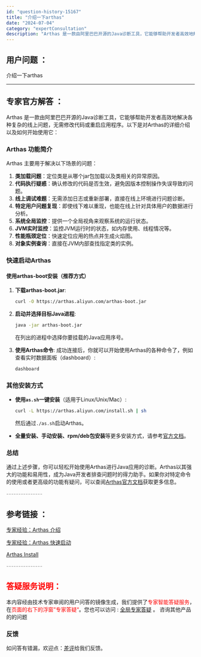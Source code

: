 ```yaml
---
id: "question-history-15167"
title: "介绍一下arthas"
date: "2024-07-04"
category: "expertConsultation"
description: "Arthas 是一款由阿里巴巴开源的Java诊断工具，它能够帮助开发者高效地解决各种复杂的线上问题，无需修改代码或重启应用程序。以下是对Arthas的详细介绍以及如何开始使用它：### Arthas 功能简介Arthas 主要用于解决以下场景的问题：1. **类加载问题**：定位类是从哪个jar包加"
---
```


## 用户问题 ：

介绍一下arthas

---

## 专家官方解答 ：

Arthas 是一款由阿里巴巴开源的Java诊断工具，它能够帮助开发者高效地解决各种复杂的线上问题，无需修改代码或重启应用程序。以下是对Arthas的详细介绍以及如何开始使用它：

### Arthas 功能简介

Arthas 主要用于解决以下场景的问题：

1. **类加载问题**：定位类是从哪个jar包加载以及类相关的异常原因。
2. **代码执行疑惑**：确认修改的代码是否生效，避免因版本控制操作失误导致的问题。
3. **线上调试难题**：无需添加日志或重新部署，直接在线上环境进行问题诊断。
4. **特定用户问题复现**：即使线下难以重现，也能在线上针对具体用户的数据进行分析。
5. **系统全局监控**：提供一个全局视角来观察系统的运行状态。
6. **JVM实时监控**：监控JVM运行时的状态，如内存使用、线程情况等。
7. **性能瓶颈定位**：快速定位应用的热点并生成火焰图。
8. **对象实例查询**：直接在JVM内部查找指定类的实例。

### 快速启动Arthas

#### 使用arthas-boot安装（推荐方式）

1. **下载arthas-boot.jar**:
   ```bash
   curl -O https://arthas.aliyun.com/arthas-boot.jar
   ```
2. **启动并选择目标Java进程**:

   ```bash
   java -jar arthas-boot.jar
   ```

   在列出的进程中选择你要挂载的Java应用序号。

3. **使用Arthas命令**:
   成功连接后，你就可以开始使用Arthas的各种命令了，例如查看实时数据面板（dashboard）:
   ```bash
   dashboard
   ```

### 其他安装方式

- **使用`as.sh`一键安装**（适用于Linux/Unix/Mac）:

  ```bash
  curl -L https://arthas.aliyun.com/install.sh | sh
  ```

  然后通过`./as.sh`启动Arthas。

- **全量安装、手动安装、rpm/deb包安装**等更多安装方式，请参考[官方文档](https://arthas.aliyun.com/doc/install.html)。

### 总结

通过上述步骤，你可以轻松开始使用Arthas进行Java应用的诊断。Arthas以其强大的功能和易用性，成为Java开发者排查问题时的得力助手。如果你对特定命令的使用或者更高级的功能有疑问，可以查阅[Arthas官方文档](https://arthas.aliyun.com/doc/)获取更多信息。

<font color="#949494">---------------</font>

## 参考链接 ：

[专家经验：Arthas 介绍](./user-question-history11442.md)

[专家经验：Arthas 快速启动](./user-question-history11440.md)

[Arthas Install](../install-detail.md)

<font color="#949494">---------------</font>

## <font color="#FF0000">答疑服务说明：</font>

本内容经由技术专家审阅的用户问答的镜像生成，我们提供了<font color="#FF0000">专家智能答疑服务</font>，在<font color="#FF0000">页面的右下的浮窗”专家答疑“</font>。您也可以访问 : [全局专家答疑](https://answer.opensource.alibaba.com/docs/intro) 。 咨询其他产品的的问题

### 反馈

如问答有错漏，欢迎点：[差评](https://ai.nacos.io/user/feedbackByEnhancerGradePOJOID?enhancerGradePOJOId=16085)给我们反馈。
